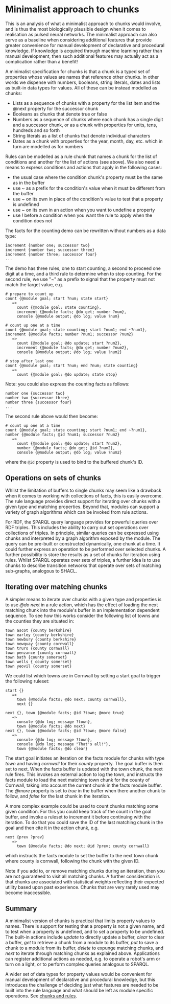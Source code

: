 # Minimalist approach to chunks

This is an analysis of what a minimalist approach to chunks would involve, and is thus the most biologically plausible design when it comes to realisation as pulsed neural networks. The minimalist approach can also serve as a baseline when considering additional features that provide greater convenience for manual development of declarative and procedural knowledge. If knowledge is acquired through machine learning rather than manual development, then such additional features may actually act as a complication rather than a benefit!

A minimalist specification for chunks is that a chunk is a typed set of properties whose values are names that reference other chunks.  In other words we dispense with numbers, booleans, string literals, dates and lists as built-in data types for values.  All of these can be instead modelled as chunks:

* Lists as a sequence of chunks with a property for the list item and the @next property for the successor chunk
* Booleans as chunks that denote true or false
* Numbers as a sequence of chunks where each chunk has a single digit and a successor chunk, or as a chunk with properties for units, tens, hundreds and so forth
* String literals as a list of chunks that denote individual characters
* Dates as a chunk with properties for the year, month, day, etc. which in turn are modelled as for numbers

Rules can be modelled as a rule chunk that names a chunk for the list of conditions and another for the list of actions (see above). We also need a means to express conditions and actions that apply in the following cases:

* the usual case where the condition chunk's property must be the same as in the buffer
* use ~ as a prefix for the condition's value when it must be different from the buffer
* use ~ on its own in place of the condition's value to test that a property is undefined
* use ~ on its own in an action when you want to undefine a property
* use ! before a condition when you want the rule to apply when the condition does not

The facts for the counting demo can be rewritten without numbers as a data type:

```
increment {number one; successor two}
increment {number two; successor three}
increment {number three; successor four}
...
```

The demo has three rules, one to start counting, a second to proceed one digit at a time, and a third rule to determine when to stop counting. For the second rule, we use "~" as a prefix to signal that the property must not match the target value, e.g.

```
# prepare to count up
count {@module goal; start ?num; state start}
   =>
     count {@module goal; state counting},
     increment {@module facts; @do get; number ?num},
     console {@module output; @do log; value ?num}

# count up one at a time
count {@module goal; state counting; start ?num1; end ~?num1},
increment {@module facts; number ?num1; successor ?num2}
   =>
     count {@module goal; @do update; start ?num2},
     increment {@module facts; @do get; number ?num2},
     console {@module output; @do log; value ?num2}

# stop after last one
count {@module goal; start ?num; end ?num; state counting}
   =>
     count {@module goal; @do update; state stop}
```

Note: you could also express the counting facts as follows:

```
number one {successor two}
number two {successor three}
number three {successor four}
...
```

The second rule above would then become:

```
# count up one at a time
count {@module goal; state counting; start ?num1; end ~?num1},
number {@module facts; @id ?num1; successor ?num2}
   =>
     count {@module goal; @do update; start ?num2},
     number {@module facts; @do get; @id ?num2},
     console {@module output; @do log; value ?num2}
```
where the `@id` property is used to bind to the buffered chunk's ID.

## Operations on sets of chunks

Whilst the limitation of buffers to single chunks may seem like a drawback when it comes to working with collections of facts, this is easily overcome. The rule language provides direct support for iterating over chunks with a given type and matching properties. Beyond that, modules can support a variety of graph algorithms which can be invoked from rule actions.

For RDF, the SPARQL query language provides for powerful queries over RDF triples. This includes the ability to carry out set operations over collections of triples. In principle, similar queries can be expressed using chunks and interpreted by a graph algorithm exposed by the module. The query can be pre-built or constructed dynamically, one chunk at a time. It could further express an operation to be performed over selected chunks. A further possibility is store the results as a set of chunks for iteration using rules. Whilst SPARQL operates over sets of triples, a further idea is to use chunks to describe transition networks that operate over sets of matching sub-graphs, analogous to SHACL.

## Iterating over matching chunks

A simpler means to iterate over chunks with a given type and properties is to use *@do next* in a rule action, which has the effect of loading the next matching chunk into the module's buffer in an implementation dependent sequence. To see how this works consider the following list of towns and the counties they are situated in:

```
town ascot {county berkshire}
town earley {county berkshire}
town newbury {county berkshire}
town newquay {county cornwall}
town truro {county cornwall}
town penzance {county cornwall}
town bath {county somerset}
town wells { county somerset}
town yeovil {county somerset}
```

We could list which towns are in Cornwall by setting a start goal to trigger the following ruleset:

```
start {}
   => 
     town {@module facts; @do next; county cornwall},
     next {}
     
next {}, town {@module facts; @id ?town; @more true} 
   => 
     console {@do log; message ?town},
     town {@module facts; @do next}
next {}, town {@module facts; @id ?town; @more false} 
   => 
     console {@do log; message ?town},
     console {@do log; message "That's all!"},
     town {@module facts; @do clear}
```
The start goal initiates an iteration on the facts module for chunks with type *town* and having *cornwall* for their *county* property. The goal buffer is then set to next.  When the facts buffer is updated with the town chunk, the next rule fires. This invokes an external action to log the town, and instructs the facts module to load the next matching town chunk for the county of Cornwall, taking into account the current chunk in the facts module buffer. The *@more* property is set to *true* in the buffer when there another chunk to follow, and *false* for the last chunk in the iteration.

A more complex example could be used to count chunks matching some given condition. For this you could keep track of the count in the goal buffer, and invoke a ruleset to increment it before continuing with the iteration. To do that you could save the ID of the last matching chunk in the goal and then cite it in the action chunk, e.g.

```
next {prev ?prev}
   =>
     town {@module facts; @do next; @id ?prev; county cornwall}
```
which instructs the facts module to set the buffer to the next town chunk where county is cornwall, following the chunk with the given ID.

Note if you add to, or remove matching chunks during an iteration, then you are not guaranteed to visit all matching chunks.  A further consideration is that chunks are associated with statistical weights reflecting their expected utility based upon past experience. Chunks that are very rarely used may become inaccessible.

## Summary

A minimalist version of chunks is practical that limits property values to names. There is support for testing that a property is not a given name, and to test when a property is undefined, and to set a property to be undefined. The built-in actions include *update* to directly update a buffer, *clear* to clear a buffer, *get* to retrieve a chunk from a module to its buffer, *put* to save a chunk to a module from its buffer, *delete* to expunge matching chunks, and *next* to iterate through matching chunks as explained above.  Applications can register additional actions as needed, e.g. to operate a robot's arm or turn on a light, or to perform complex queries analogous to SPARQL.

A wider set of data types for property values would be convenient for manual development of declarative and procedural knowledge, but this introduces the challenge of deciding just what features are needed to be built into the rule language and what should be left as module specific operations. See [chunks and rules](chunks-and-rules.md).
